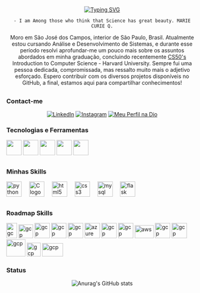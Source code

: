 ## 
<div align="center">

[![Typing SVG](https://readme-typing-svg.demolab.com?font=Rock+Salt&size=50&pause=1000&color=F7F7F7&center=true&vCenter=true&repeat=false&width=600&height=100&lines=Hello%2C+What's+up+%3F;I'm+Olavo;Welcome+my+GitHub)](https://git.io/typing-svg)

    - I am Among those who think that Science has great beauty. MARIE CURIE Q.

Moro em São José dos Campos, interior de São Paulo, Brasil. Atualmente estou cursando Análise e Desenvolvimento de Sistemas, e durante esse período resolvi aprofundar-me um pouco mais sobre os assuntos abordados em minha graduação, concluindo recentemente [CS50's](https://cs50.harvard.edu/x/2023/) Introduction to Computer Science - Harvard University. Sempre fui uma pessoa dedicada, compromissada, mas ressalto muito mais o adjetivo esforçado. Espero contribuir com os diversos projetos disponíveis no GitHub, a final, estamos aqui para compartilhar conhecimentos!
</div>

##

### Contact-me

<div align="center">

[![LinkedIn](https://img.shields.io/badge/LinkedIn-fff?style=for-the-badge&logo=linkedin&logoColor=0E76A8)](https://www.linkedin.com/in/olavo-costa-25398b240/)
[![Instagram](https://img.shields.io/badge/Instagram-fff?style=for-the-badge&logo=instagram)](https://www.instagram.com/_olavocoosta/?hl=pt-br)
[![Meu Perfil na Dio](https://img.shields.io/badge/dio_perfil-fff?style=for-the-badge&logologoColor=black)](https://web.dio.me/users/olavodonizete)

</div>

### Tecnologias e Ferramentas

<img src="https://cdn.jsdelivr.net/gh/devicons/devicon/icons/windows8/windows8-original.svg" width="40" height="40"/> <img src="https://cdn.jsdelivr.net/gh/devicons/devicon/icons/git/git-plain.svg" width="40" height="40"/> <img src="https://cdn.jsdelivr.net/gh/devicons/devicon/icons/vscode/vscode-original.svg" width="40" height="40"/> <img src="https://cdn.jsdelivr.net/gh/devicons/devicon/icons/github/github-original.svg" width="40" height="40"/> <img src="https://cdn.jsdelivr.net/gh/devicons/devicon/icons/linux/linux-original.svg" width="40" height="40"/>

##

### Minhas Skills

<div align="left">
    <img src="https://cdn.jsdelivr.net/gh/devicons/devicon/icons/python/python-original.svg" height="40" alt="python logo"  />
    <img width="12" />
    <img src="https://upload.wikimedia.org/wikipedia/commons/1/19/C_Logo.png" height="40" alt="C logo"/>
    <img width="12" />
    <img src="https://cdn.jsdelivr.net/gh/devicons/devicon/icons/html5/html5-original.svg" height="40" alt="html5 logo"  />
    <img width="12" />
    <img src="https://cdn.jsdelivr.net/gh/devicons/devicon/icons/css3/css3-original.svg" height="40" alt="css3 logo"  />
    <img width="12" />
    <img src="https://cdn.jsdelivr.net/gh/devicons/devicon/icons/mysql/mysql-original.svg" height="40" alt="mysql logo"  />
    <img width="12" />
    <img src="https://cdn.icon-icons.com/icons2/2389/PNG/512/flask_logo_icon_145276.png" height="40" alt="flask logo"/>
    <img width="12" />
</div>

##

### Roadmap Skills

<div align="left"> 
    <a href="https://cloud.google.com" target="_blank" rel="noreferrer"> <img src="https://www.scala-lang.org/resources/img/frontpage/scala-spiral.png" alt="gcp" width="28" height="40"/></a>
    <a href="https://cloud.google.com" target="_blank" rel="noreferrer"> <img src="https://gitlab.com/assets/logo-911de323fa0def29aaf817fca33916653fc92f3ff31647ac41d2c39bbe243edb.svg" alt="gcp" width="38" height="36"/></a>
    <a href="https://cloud.google.com" target="_blank" rel="noreferrer"> <img src="https://cdn-icons-png.flaticon.com/512/873/873151.png" alt="gcp" width="40" height="40"/></a>
    <a href="https://cloud.google.com" target="_blank" rel="noreferrer"> <img src="https://cdn-icons-png.flaticon.com/512/919/919853.png" alt="gcp" width="40" height="40"/></a>
    <a href="https://cloud.google.com" target="_blank" rel="noreferrer"> <img src="https://cdn.icon-icons.com/icons2/2699/PNG/512/google_bigquery_logo_icon_168150.png" alt="gcp" width="40" height="40"/></a>
    <a href="https://azure.microsoft.com/en-in/" target="_blank" rel="noreferrer"> <img src="https://www.vectorlogo.zone/logos/microsoft_azure/microsoft_azure-icon.svg" alt="azure" width="40" height="40"/></a>
    <a href="https://cloud.google.com" target="_blank" rel="noreferrer"> <img src="https://cdn.icon-icons.com/icons2/2699/PNG/512/databricks_logo_icon_170295.png" alt="gcp" width="40" height="40"/></a>
    <a href="https://cloud.google.com" target="_blank" rel="noreferrer"> <img src="https://www.vectorlogo.zone/logos/google_cloud/google_cloud-icon.svg" alt="gcp" width="40" height="40"/></a>
    <a href="https://aws.amazon.com" target="_blank" rel="noreferrer"> <img src="https://logos-world.net/wp-content/uploads/2021/08/Amazon-Web-Services-AWS-Logo.png" alt="aws" width="50" height="34"/></a> 
    <a href="https://cloud.google.com" target="_blank" rel="noreferrer"> <img src="https://cdn-icons-png.flaticon.com/256/9887/9887894.png" alt="gcp" width="40" height="40"/></a>
    <a href="https://cloud.google.com" target="_blank" rel="noreferrer"> <img src="https://cdn.icon-icons.com/icons2/2699/PNG/512/apache_spark_logo_icon_170560.png" alt="gcp" width="40" height="40"/></a>
    <a href="https://cloud.google.com" target="_blank" rel="noreferrer"> <img src="https://cdn.icon-icons.com/icons2/2699/PNG/512/apache_hadoop_logo_icon_169586.png" alt="gcp" width="50" height="45"/></a>
    <a href="https://cloud.google.com" target="_blank" rel="noreferrer"> <img src="https://airflow.apache.org/docs/apache-airflow/2.3.2/_images/pin_large.png" alt="gcp" width="36" height="36"/></a>
    <a href="https://cloud.google.com" target="_blank" rel="noreferrer"> <img src="https://1000logos.net/wp-content/uploads/2022/08/Microsoft-Power-BI-Logo-2013.png" alt="gcp" width="55" height="35"/></a>
</div>

### Status

<div align="center">

![Anurag's GitHub stats](https://github-readme-stats.vercel.app/api?username=OlavoCosta&theme=shades-of-purple&show_icons=true)
</div>
